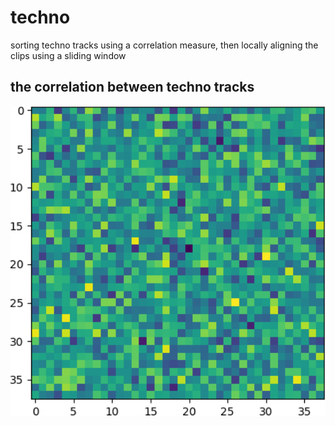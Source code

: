 # techno
sorting techno tracks using a correlation measure, then locally aligning the clips using a sliding window
## the correlation between techno tracks
<img src="grid.png" width="650">

